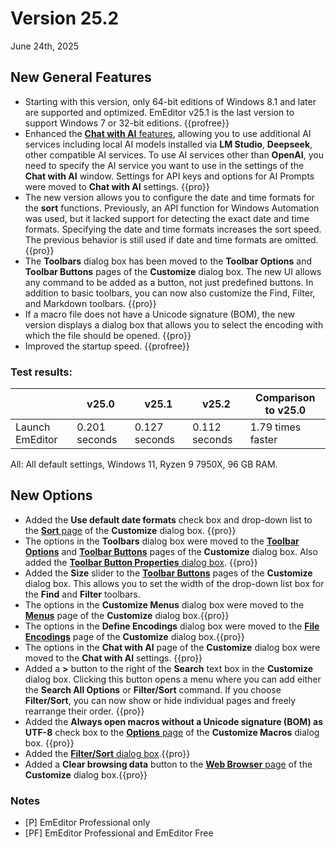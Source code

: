# Version 25.2

June 24th, 2025

## New General Features

- Starting with this version, only 64-bit editions of Windows 8.1 and later are supported and optimized. EmEditor v25.1 is the last version to support Windows 7 or 32-bit editions. {{profree}}
- Enhanced the [**Chat with AI** features](../howto/plugin/plugin_chat_with_ai), allowing you to use additional AI services including local AI models installed via **LM Studio**, **Deepseek**, other compatible AI services. To use AI services other than **OpenAI**, you need to specify the AI service you want to use in the settings of the **Chat with AI** window. Settings for API keys and options for AI Prompts were moved to **Chat with AI** settings. {{pro}}
- The new version allows you to configure the date and time formats for the **sort** functions. Previously, an API function for Windows Automation was used, but it lacked support for detecting the exact date and time formats. Specifying the date and time formats increases the sort speed. The previous behavior is still used if date and time formats are omitted. {{pro}}
- The **Toolbars** dialog box has been moved to the **Toolbar Options** and **Toolbar Buttons** pages of the **Customize** dialog box. The new UI allows any command to be added as a button, not just predefined buttons. In addition to basic toolbars, you can now also customize the Find, Filter, and Markdown toolbars. {{pro}}
- If a macro file does not have a Unicode signature (BOM), the new version displays a dialog box that allows you to select the encoding with which the file should be opened. {{pro}}
- Improved the startup speed. {{profree}}

### Test results:

|  | v25.0 | v25.1 | v25.2 | Comparison to v25.0 |
| --- | --- | --- | --- | --- |
| Launch EmEditor | 0.201 seconds | 0.127 seconds | 0.112 seconds | 1.79 times faster |

All: All default settings, Windows 11, Ryzen 9 7950X, 96 GB RAM.

## New Options

- Added the **Use default date formats** check box and drop-down list to the [**Sort** page](../dlg/customize/sort/index) of the **Customize** dialog box. {{pro}}
- The options in the **Toolbars** dialog box were moved to the [**Toolbar Options**](../dlg/customize/toolbar_options/index) and [**Toolbar Buttons**](../dlg/customize/toolbar_buttons/index) pages of the **Customize** dialog box. Also added the [**Toolbar Button Properties** dialog box](../dlg/customize/toolbar_buttons/properties/index). {{pro}}
- Added the **Size** slider to the [**Toolbar Buttons**](../dlg/customize/toolbar_buttons/index) pages of the **Customize** dialog box. This allows you to set the width of the drop-down list box for the **Find** and **Filter** toolbars.
- The options in the **Customize Menus** dialog box were moved to the [**Menus**](../dlg/customize/menus/index) page of the **Customize** dialog box.{{pro}}
- The options in the **Define Encodings** dialog box were moved to the [**File Encodings**](../dlg/customize/encodings/index) page of the **Customize** dialog box.{{pro}}
- The options in the **Chat with AI** page of the **Customize** dialog box were moved to the **Chat with AI** settings. {{pro}}
- Added a **>** button to the right of the **Search** text box in the **Customize** dialog box. Clicking this button opens a menu where you can add either the **Search All Options** or **Filter/Sort** command. If you choose **Filter/Sort**, you can now show or hide individual pages and freely rearrange their order. {{pro}}
- Added the **Always open macros without a Unicode signature (BOM) as UTF-8** check box to the [**Options** page](../dlg/macro_customize/options/index) of the **Customize Macros** dialog box. {{pro}}
- Added the [**Filter/Sort** dialog box](../dlg/filter_propsheet/index).{{pro}}
- Added a **Clear browsing data** button to the [**Web Browser** page](../dlg/customize/web/index) of the **Customize** dialog box.{{pro}}

### Notes

- \[P\] EmEditor Professional only
- \[PF\] EmEditor Professional and EmEditor Free
